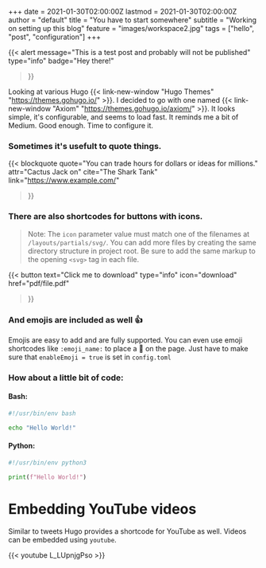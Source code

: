 +++
date = 2021-01-30T02:00:00Z
lastmod = 2021-01-30T02:00:00Z
author = "default"
title = "You have to start somewhere"
subtitle = "Working on setting up this blog"
feature = "images/workspace2.jpg"
tags = ["hello", "post", "configuration"]
+++

{{<
    alert message="This is a test post and probably will not be published"
    type="info"
    badge="Hey there!"
>}}

Looking at various Hugo {{< link-new-window "Hugo Themes" "https://themes.gohugo.io/" >}}.
I decided to go with one named {{< link-new-window "Axiom" "https://themes.gohugo.io/axiom/" >}}.
It looks simple, it's configurable, and seems to load fast. It reminds me a bit
of Medium. Good enough. Time to configure it.

### Sometimes it's usefult to quote things.

{{< blockquote
    quote="You can trade hours for dollars or ideas for millions."
    attr="Cactus Jack on"
    cite="The Shark Tank"
    link="https://www.example.com/"
>}}

### There are also shortcodes for buttons with icons.
> Note: The `icon` parameter value must match one of the filenames at
> `/layouts/partials/svg/`. You can add more files by creating the same directory
> structure in project root. Be sure to add the same markup to the opening `<svg>`
> tag in each file.

{{< button
    text="Click me to download"
    type="info"
    icon="download"
    href="pdf/file.pdf"
>}}

### And emojis are included as well 👍
Emojis are easy to add and are fully supported.
You can even use emoji shortcodes like `:emoji_name:` to place a :beer: on the page.
Just have to make sure that `enableEmoji = true` is set in `config.toml`

### How about a little bit of code:

#### Bash:

```bash
#!/usr/bin/env bash

echo "Hello World!"
```

#### Python:

```python
#!/usr/bin/env python3

print(f"Hello World!")
```

# Embedding YouTube videos

Similar to tweets Hugo provides a shortcode for YouTube as well.
Videos can be embedded using `youtube`.

{{< youtube L_LUpnjgPso >}}

